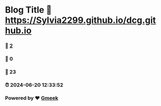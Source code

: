 # Blog Title :link: https://Sylvia2299.github.io/dcg.github.io 
### :page_facing_up: [2](https://Sylvia2299.github.io/dcg.github.io/tag.html) 
### :speech_balloon: 0 
### :hibiscus: 23 
### :alarm_clock: 2024-06-20 12:33:52 
### Powered by :heart: [Gmeek](https://github.com/Meekdai/Gmeek)
